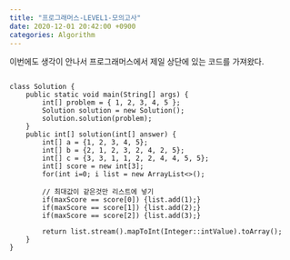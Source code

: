 ```yaml
---
title: "프로그래머스-LEVEL1-모의고사"
date: 2020-12-01 20:42:00 +0900
categories: Algorithm
---
```

이번에도 생각이 안나서 프로그래머스에서 제일 상단에 있는 코드를 가져왔다.

<pre><code>
class Solution {
	public static void main(String[] args) {
		int[] problem = { 1, 2, 3, 4, 5 };
		Solution solution = new Solution();
		solution.solution(problem);
	}
    public int[] solution(int[] answer) {
        int[] a = {1, 2, 3, 4, 5};
        int[] b = {2, 1, 2, 3, 2, 4, 2, 5};
        int[] c = {3, 3, 1, 1, 2, 2, 4, 4, 5, 5};
        int[] score = new int[3];
        for(int i=0; i<answer.length; i++) {
        	// 정답과 찍은답을 비교하여 동일할경우 ++
            if(answer[i] == a[i%a.length]) {score[0]++;}
            if(answer[i] == b[i%b.length]) {score[1]++;}
            if(answer[i] == c[i%c.length]) {score[2]++;}
        }

        // 최대값 구하기
        int maxScore = Math.max(score[0], Math.max(score[1], score[2]));
        ArrayList<Integer> list = new ArrayList<>();

        // 최대값이 같은것만 리스트에 넣기
        if(maxScore == score[0]) {list.add(1);}
        if(maxScore == score[1]) {list.add(2);}
        if(maxScore == score[2]) {list.add(3);}
        
        return list.stream().mapToInt(Integer::intValue).toArray();
    }
}
</code></pre>